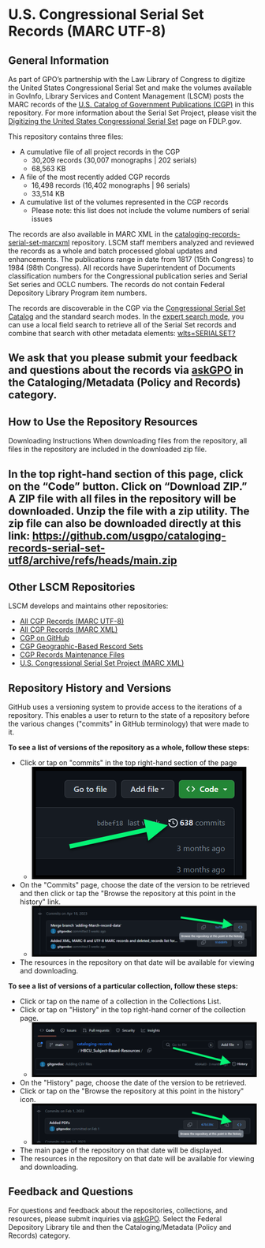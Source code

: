 # U.S. Congressional Serial Set Records (MARC UTF-8)

## General Information

As part of GPO’s partnership with the Law Library of Congress to digitize the United States Congressional Serial Set and make the volumes available in GovInfo, Library Services and Content Management (LSCM) posts the MARC records of the [U.S. Catalog of Government Publications (CGP)](https://catalog.gpo.gov/F) in this repository. For more information about the Serial Set Project, please visit the [Digitizing the United States Congressional Serial Set](https://fdlp.gov/project-list/digitizing-the-united-states-congressional-serial-set) page on FDLP.gov.

This repository contains three files:

- A cumulative file of all project records in the CGP
  - 30,209 records (30,007 monographs | 202 serials)
  - 68,563 KB
- A file of the most recently added CGP records
  - 16,498 records (16,402 monographs | 96 serials)
  - 33,514 KB
- A cumulative list of the volumes represented in the CGP records
  - Please note: this list does not include the volume numbers of serial issues

The records are also available in MARC XML in the [cataloging-records-serial-set-marcxml](https://github.com/usgpo/cataloging-records-serial-set-marcxml) repository. LSCM staff members analyzed and reviewed the records as a whole and batch processed global updates and enhancements. The publications range in date from 1817 (15th Congress) to 1984 (98th Congress). All records have Superintendent of Documents classification numbers for the Congressional publication series and Serial Set series and OCLC numbers. The records do not contain Federal Depository Library Program item numbers.

The records are discoverable in the CGP via the [Congressional Serial Set Catalog](https://purl.fdlp.gov/GPO/LPS93629) and the standard search modes. In the [expert search mode](https://purl.fdlp.gov/GPO/LPS93626), you can use a local field search to retrieve all of the Serial Set records and combine that search with other metadata elements: [wlts=SERIALSET?](https://catalog.gpo.gov/F/?func=find-c&ccl_term=wlts%3Dserialset%3F&x=50&y=13)

We ask that you please submit your feedback and questions about the records via [askGPO](https://ask.gpo.gov/s/) in the Cataloging/Metadata (Policy and Records) category.
------------

## How to Use the Repository Resources

Downloading Instructions
When downloading files from the repository, all files in the repository are included in the downloaded zip file.

In the top right-hand section of this page, click on the “Code” button.
Click on “Download ZIP.”
A ZIP file with all files in the repository will be downloaded.
Unzip the file with a zip utility.
The zip file can also be downloaded directly at this link: https://github.com/usgpo/cataloging-records-serial-set-utf8/archive/refs/heads/main.zip
------------
## Other LSCM Repositories

LSCM develops and maintains other repositories:

- [All CGP Records (MARC UTF-8)](https://github.com/usgpo/cataloging-records-all-cgp-utf8)
- [All CGP Records (MARC XML)](https://github.com/usgpo/cataloging-records-all-cgp-marcxml)
- [CGP on GitHub](https://github.com/usgpo/cataloging-records)
- [CGP Geographic-Based Rescord Sets](https://github.com/usgpo/cataloging-records-geographic-based)
- [CGP Records Maintenance Files](https://github.com/usgpo/cataloging-records-CGP-maintenance-files)
- [U.S. Congressional Serial Set Project (MARC XML)](https://github.com/usgpo/cataloging-records-serial-set-marcxml) 

## Repository History and Versions

GitHub uses a versioning system to provide access to the iterations of a repository. This enables a user to return to the state of a repository before the various changes ("commits" in GitHub terminology) that were made to it.

**To see a list of versions of the repository as a whole, follow these steps:**

- Click or tap on "commits" in the top right-hand section of the page
  - ![Image shows pointer to 'commits' link in upper right-hand of main file list](/images/commit_history_link.png)
- On the "Commits" page, choose the date of the version to be retrieved and then click or tap the "Browse the repository at this point in the history" link.
  - ![Image shows pointer to "Browse the repository at this point in the history" link](/images/browse_history_link.png)
- The resources in the repository on that date will be available for viewing  and downloading.

**To see a list of versions of a particular collection, follow these steps:**

- Click or tap on the name of a collection in the Collections List.
- Click or tap on "History" in the top right-hand corner of the collection page.
  - ![Image shows the "History" link on ](/images/collections_history_link.png)
- On the "History" page, choose the date of the version to be retrieved.
- Click or tap on the "Browse the repository at this point in the history" icon.
  - ![Image shows pointer to "Browse the repository at this point in the history" link](/images/browse_historical_collections.png)
- The main page of the repository on that date will be displayed.
- The resources in the repository on that date will be available for viewing and downloading.

## Feedback and Questions

For questions and feedback about the repositories, collections, and resources, please submit inquiries via [askGPO](https://ask.gpo.gov/s/). Select the Federal Depository Library tile and then the Cataloging/Metadata (Policy and Records) category.